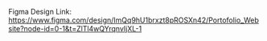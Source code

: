 Figma Design Link:
https://www.figma.com/design/ImQq9hU1brxzt8pROSXn42/Portofolio_Website?node-id=0-1&t=ZlTl4wQYrqnvIjXL-1
